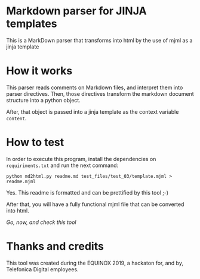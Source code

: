 [parser]: # (begin item title)
# Markdown parser for JINJA templates
This is a MarkDown parser that transforms into html by the use of mjml as a jinja template

[parser]: # (end item title)

[parser]: # (begin item blog)

[parser]: # (begin value)
[parser]: # (begin item title)

# How it works

[parser]: # (end item value)
[parser]: # (begin item body)

This parser reads comments on Markdown files, and interpret them
 into parser directives. Then, those directives transform
 the markdown document structure into a python object.
 
After, that object is passed into a jinja template as the context variable `content`.

[parser]: # (end item body)
[parser]: # (end value)

[parser]: # (begin value)
[parser]: # (begin item title)

# How to test

[parser]: # (end item value)
[parser]: # (begin item body)

In order to execute this program, install the dependencies on
 `requiriments.txt` and run the next command:
 
`python md2html.py readme.md test_files/test_03/template.mjml > readme.mjml`

Yes. This readme is formatted and can be prettified by this tool ;-)

After that, you will have a fully functional mjml file that can be
 converted into html.

[parser]: # (end item body)
[parser]: # (end value)

[parser]: # (end blog)

[parser]: # (begin item end_motto)

*Go, now, and check this tool*

[parser]: # (end item end_motto)
[parser]: # (begin item credits title)

# Thanks and credits

[parser]: # (end item credits title)
[parser]: # (begin item credits body)

This tool was created during the EQUINOX 2019, a hackaton for, and by, Telefonica Digital employees.

[parser]: # (end item credits body)